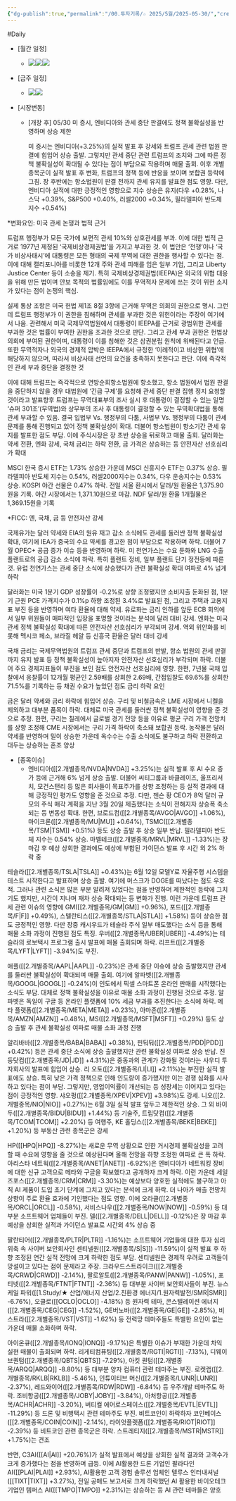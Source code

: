 ```yaml
---
{"dg-publish":true,"permalink":"/00.투자기록/☆ 2025/5월/2025-05-30/","created":"2025-05-30T06:40:14.773+09:00","updated":"2025-06-04T12:57:28.615+09:00"}
---
```


#Daily 


- [월간 일정]
	- ![](/img/user/attachments/Pasted%20image%2020250514210952.png)![](/img/user/attachments/Pasted%20image%2020250429112610.png)![](/img/user/attachments/Pasted%20image%2020250425130918.png)
- [금주 일정]
	- ![](/img/user/attachments/Pasted%20image%2020250514211005.png)![](/img/user/attachments/Pasted%20image%2020250510190817.png)





- [시장변동]
	- [개장 후] 05/30 미 증시, 엔비디아와 관세 중단 판결에도 정책 불확실성을 반영하며 상승 제한
	  
	  미 증시는 엔비디아(+3.25%)의 실적 발표 후 강세와 트럼프 관세 관련 법원 판결에 힘입어 상승 출발. 그렇지만 관세 중단 관련 트럼프의 조치와 그에 따른 정책 불확실성이 확대될 수 있다는 점이 부담으로 작용하며 매물 출회. 이후 개별 종목군이 실적 발표 후 변화, 트럼프의 정책 등에 반응을 보이며 보합권 등락에 그침. 장 후반에는 항소법원이 판결 전까지 관세 유지를 발표한 점도 영향. 다만, 엔비디아 실적에 대한 긍정적인 영향으로 지수 상승은 유지(다우 +0.28%, 나스닥 +0.39%, S&P500 +0.40%, 러셀2000 +0.34%, 필라델피아 반도체 지수 +0.54%)

*변화요인: 미국 관세 논쟁과 법적 근거

트럼프 행정부가 모든 국가에 보편적 관세 10%와 상호관세를 부과. 이에 대한 법적 근거로 1977년 제정된 ‘국제비상경제권법’을 가지고 부과한 것. 이 법안은 ‘전쟁’이나 ‘국가 비상사태시’에 대통령은 모든 형태의 국제 무역에 대한 권한을 행사할 수 있다는 점. 이에 대해 캘리포니아를 비롯한 12개 주와 관세 피해를 입은 일부 기업, 그리고 Liberty Justice Center 등이 소송을 제기. 특히 국제비상경제권법(IEEPA)은 외국의 위협 대응을 위해 만든 법이며 안보 목적의 법률임에도 이를 무역적자 문제에 쓰는 것이 위헌 소지가 있다는 점이 논쟁의 핵심.

실제 통상 조항은 미국 헌법 제1조 8절 3항에 근거해 무역은 의회의 권한으로 명시. 그런데 트럼프 행정부가 이 권한을 침해하며 관세를 부과한 것은 위헌이라는 주장이 여기에서 나옴. 관련해서 미국 국제무역법원에서 대통령이 IEEPA를 근거로 광범위한 관세를 부과한 것은 법률이 부여한 권한을 초과한 것으로 판단. 그리고 관세 부과 권한은 헌법상 의회에 부여된 권한이며, 대통령이 이를 침해한 것은 삼권분립 원칙에 위배된다고 언급. 또한 무역적자나 외국의 경제적 압박은 IEEPA에서 규정한 ‘이례적이고 비상한 위협’에 해당하지 않으며, 따라서 비상사태 선언의 요건을 충족하지 못한다고 판단. 이에 즉각적인 관세 부과 중단을 결정한 것

이에 대해 트럼프는 즉각적으로 연방순회항소법원에 항소했고, 항소 법원에서 법원 판결을 중단하지 않을 경우 대법원에 ‘긴급 구제’를 요청해 관세 중단 판결 집행 정지 요청할 것이라고 발표향후 트럼프는 무역대표부의 조사 실시 후 대통령이 결정할 수 있는 일명 ‘슈퍼 301조’(무역법)와 상무부의 조사 후 대통령이 결정할 수 있는 무역확대법을 통해 관세 부과할 수 있음. 결국 입법부 Vs. 행정부의 다툼, 사법부 Vs. 행정부의 다툼이 관세 문제를 통해 진행되고 있어 정책 불확실성이 확대. 더불어 항소법원이 항소기간 관세 유지를 발표한 점도 부담. 이에 주식시장은 장 초반 상승을 뒤로하고 매물 출회. 달러화는 약세 전환, 엔화 강세, 국채 금리는 하락 전환, 금 가격은 상승하는 등 안전자산 선호심리가 확대
 
MSCI 한국 증시 ETF는 1.73% 상승한 가운데 MSCI 신흥지수 ETF는 0.37% 상승. 필라델피아 반도체 지수는 0.54%, 러셀2000지수는 0.34%, 다우 운송지수는 0.53% 상승. KOSPI 야간 선물은 0.47% 하락. 전일 서울 환시에서 달러/원 환율은 1,375.90원을 기록. 야간 시장에서는 1,371.10원으로 마감. NDF 달러/원 환율 1개월물은 1,369.15원을 기록


*FICC: 엔, 국채, 금 등 안전자산 강세

국제유가는 달러 약세와 EIA의 원유 재고 감소 소식에도 관세를 둘러싼 정책 불확실성 확대, 여기에 IEA가 중국의 수요 약세를 경고한 점이 부담으로 작용하며 하락. 더불어 7월 OPEC+ 공급 증가 이슈 등을 반영하며 하락. 미 천연가스는 수요 둔화와 LNG 수출 플랜트로의 공급 감소 소식에 하락. 특히 플랜트 정비, 일부 플랜트 단기 정전등에 따른 것. 유럽 천연가스는 관세 중단 소식에 상승했다가 관련 불확실성 확대 여파로 4% 넘게 하락

달러화는 미국 1분기 GDP 성장률이 -0.2%로 상향 조정됐지만 소비지출 둔화된 점, 1분기 근원 PCE 가격지수가 0.1%p 하향 조정된 3.4%로 발표된 점, 그리고 주택과 고용지표 부진 등을 반영하며 여타 환율에 대해 약세. 유로화는 금리 인하를 앞둔 ECB 회의에서 일부 위원들이 매파적인 입장을 표명할 것이라는 분석에 달러 대비 강세. 엔화는 미국 관세 정책 불확실성 확대에 따른 안전자산 선호심리가 부각되며 강세. 역외 위안화를 비롯해 멕시코 페소, 브라질 헤알 등 신흥국 환율은 달러 대비 강세

국채 금리는 국제무역법원의 트럼프 관세 중단과 트럼프의 반발, 항소 법원의 관세 판결까지 유지 발표 등 정책 불확실성이 높아지자 안전자산 선호심리가 부각되며 하락. 더불어 주요 경제지표들이 부진을 보인 점도 안전자산 선호심리에 영향. 한편, 7년물 국채 입찰에서 응찰률이 12개월 평균인 2.59배를 상회한 2.69배, 간접입찰도 69.6%를 상회한 71.5%를 기록하는 등 채권 수요가 높았던 점도 금리 하락 요인

금은 달러 약세와 금리 하락에 힘입어 상승. 구리 및 비철금속은 LME 시장에서 니켈을 제외하고 대부분 품목이 하락. 대체로 미국 관세를 둘러싼 정책 불확실성이 영향을 준 것으로 추정. 한편, 구리는 칠레에서 글로벌 경기 전망 등을 이유로 평균 구리 가격 전망치를 상향 조정해 CME 시장에서는 구리 가격 하락이 축소돼 보합권 등락. 농작물은 달러 약세를 반영하며 밀이 상승한 가운데 옥수수는 수출 소식에도 불구하고 하락 전환하고 대두는 상승하는 혼조 양상




- [종목이슈]
	- 엔비디아([[2.개별종목/NVDA\|NVDA]] +3.25%)는 실적 발표 후 AI 수요 증가 등에 근거해 6% 넘게 상승 출발. 더불어 씨티그룹과 바클레이즈, 울프리서치, 모건스탠리 등 많은 회사들이 목표주가를 상향 조정하는 등 실적 결과에 대해 긍정적인 평가도 영향을 준 것으로 추정. 다만, 젠슨 황 CEO가 8억 달러 규모의 주식 매각 계획을 지난 3월 20일 제출했다는 소식이 전해지자 상승폭 축소되는 등 변동성 확대. 한편, 브로드컴([[2.개별종목/AVGO\|AVGO]] +1.06%), 마이크론([[2.개별종목/MU\|MU]] +0.64%), TSMC([[2.개별종목/TSM\|TSM]] +0.51%) 등도 상승 출발 후 상승 일부 반납. 필라델피아 반도체 지수는 0.54% 상승. 마벨테크([[2.개별종목/MRVL\|MRVL]] -1.33%)는 장 마감 후 예상 상회한 결과에도 예상에 부합된 가이던스 발표 후 시간 외 2% 하락 중

테슬라([[2.개별종목/TSLA\|TSLA]] +0.43%)는 6월 12일 모델Y로 자율주행 시스템을 테스트 시작한다고 발표하며 상승 출발. 여기에 머스크가 DOGE를 떠났다는 점도 우호적. 그러나 관련 소식은 많은 부분 알려져 있었다는 점을 반영하며 제한적인 등락에 그치기도 했지만, 시간이 지나며 재차 상승 확대되는 등 변화가 진행. 이런 가운데 트럼프 관세 관련 이슈의 영향에 GM([[2.개별종목/GM\|GM]] +0.96%), 포드([[2.개별종목/F\|F]] +0.49%), 스텔란티스([[2.개별종목/STLA\|STLA]] +1.58%) 등이 상승한 점도 긍정적인 영향. 다만 장중 캐시우드가 테슬라 주식 일부 매도했다는 소식 등을 통해 매물 소화 과정이 진행된 점도 특징. 우버([[2.개별종목/UBER\|UBER]] -4.49%)는 테슬라의 로보택시 프로그램 출시 발표에 매물 출회되며 하락. 리프트([[2.개별종목/LYFT\|LYFT]] -3.94%)도 부진.

애플([[2.개별종목/AAPL\|AAPL]] -0.23%)은 관세 중단 이슈에 상승 출발했지만 관세를 둘러싼 불확실성이 확대되며 매물 출회. 여기에 알파벳([[2.개별종목/GOOGL\|GOOGL]] -0.24%)이 인도에서 픽셀 스마트폰 온라인 판매를 시작했다는 소식도 부담. 대체로 정책 불확실성을 이유로 매물 소화 과정이 진행된 것으로 추정. 알파벳은 독일이 구글 등 온라인 플랫폼에 10% 세금 부과를 추진한다는 소식에 하락. 메타 플랫폼([[2.개별종목/META\|META]] +0.23%), 아마존([[2.개별종목/AMZN\|AMZN]] +0.48%), MS([[2.개별종목/MSFT\|MSFT]] +0.29%) 등도 상승 출발 후 관세 불확실성 여파로 매물 소화 과정 진행

알리바바([[2.개별종목/BABA\|BABA]] +0.38%), 핀둬둬([[2.개별종목/PDD\|PDD]] +0.42%) 등은 관세 중단 소식에 상승 출발했지만 관련 불확실성 여파로 상승 반납. 진둥닷컴([[2.개별종목/JD\|JD]] +4.31%)은 중동과의 관계가 강화될 것이라는 사우디 투자회사의 발표에 힘입어 상승. 리 오토([[2.개별종목/LI\|LI]] +2.11%)는 부진한 실적 발표에도 상승. 특히 낮은 가격 정책으로 인해 인도량이 증가했지만 이는 경쟁 심화를 시사하고 있다는 점이 부담. 그렇지만, 영업이익률이 개선되는 등 성장세는 이어지고 있다는 점이 긍정적인 영향. 샤오펑([[2.개별종목/XPEV\|XPEV]] +3.98%)도 강세. 니오([[2.개별종목/NIO\|NIO]] +0.27%)는 6월 3일 실적 발표 앞두고 제한적인 상승. 그 외 바이두([[2.개별종목/BIDU\|BIDU]] +1.44%) 등 기술주, 트립닷컴([[2.개별종목/TCOM\|TCOM]] +2.20%) 등 여행주, KE 홀딩스([[2.개별종목/BEKE\|BEKE]] +1.20%) 등 부동산 관련 종목군은 강세

HP([[HPQ\|HPQ]] -8.27%)는 새로운 무역 상황으로 인한 거시경제 불확실성을 고려할 때 수요에 영향을 줄 것으로 예상된다며 올해 전망을 하향 조정한 여파로 큰 폭 하락. 아리스타 네트웍([[2.개별종목/ANET\|ANET]] -6.92%)은 엔비디아가 네트워킹 장비에 대한 신규 고객으로 메타와 구글을 확보했다고 공개하자 크게 하락. 이런 가운데 세일즈포스([[2.개별종목/CRM\|CRM]] -3.30%)는 예상보다 양호한 실적에도 불구하고 아직 AI 제품이 도입 초기 단계에 그치고 있다는 분석에 크게 하락. 더 나아가 매출 전망치 상향이 주로 환율 효과에 기인했다는 점도 영향. 이에 오라클([[2.개별종목/ORCL\|ORCL]] -0.58%), 서비스나우([[2.개별종목/NOW\|NOW]] -0.59%) 등 대부분 소프트웨어 업체들이 부진. 델([[2.개별종목/DELL\|DELL]] -0.12%)은 장 마감 후 예상을 상회한 실적과 가이던스 발표로 시간외 4% 상승 중

팔란티어([[2.개별종목/PLTR\|PLTR]] -1.16%)는 소프트웨어 기업들에 대한 투자 심리 위축 속 사이버 보안회사인 센티넬원([[2.개별종목/S\|S]]) -11.59%)이 실적 발표 후 하향 조정된 연간 실적 전망에 크게 하락한 점도 부담. 센티넬원은 경제적 우려로 고객들이 망설이고 있다는 점이 문제라고 주장. 크라우드스트라이크([[2.개별종목/CRWD\|CRWD]] -2.14%), 팔로알토([[2.개별종목/PANW\|PANW]] -1.05%), 포티넷([[2.개별종목/FTNT\|FTNT]] -2.36%) 등 대부분 사이버 보안회사들이 부진. 뉴스케일 파워([[1.Study/★ 산업/에너지 산업/2.친환경 에너지/1.원자력발전/SMR\|SMR]] -6.76%), 오클로([[OCLO\|OCLO]] -4.18%) 등 원자력 테마, 콘스텔레이션 에너지([[2.개별종목/CEG\|CEG]] -1.52%), GE버노바([[2.개별종목/GE\|GE]] -2.85%), 비스트라([[2.개별종목/VST\|VST]] -1.62%) 등 전력망 테마주들도 특별한 요인이 없는 가운데 매물 소화하며 하락.

아이온큐([[2.개별종목/IONQ\|IONQ]] -9.17%)은 특별한 이슈가 부재한 가운데 차익 실현 매물이 출회되며 하락. 리게티컴퓨팅([[2.개별종목/RGTI\|RGTI]] -7.13%), 디웨이브퀀텀([[2.개별종목/QBTS\|QBTS]] -7.29%), 아킷 퀀텀([[2.개별종목/ARQQ\|ARQQ]] -8.80%) 등 대부분 양자 컴퓨터 관련 테마주는 부진. 로켓랩([[2.개별종목/RKLB\|RKLB]] -5.46%), 인튜이티브 머신([[2.개별종목/LUNR\|LUNR]] -2.37%), 레드와이어([[2.개별종목/RDW\|RDW]] -6.84%) 등 우주개발 테마주도 하락. 조비항공([[2.개별종목/JOBY\|JOBY]] -3.84%), 아처항공([[2.개별종목/ACHR\|ACHR]] -3.20%), 버티컬 에어로스페이스([[2.개별종목/EVTL\|EVTL]] -11.29%) 등 드론 및 비행택시 관련 테마주도 부진. 비트코인이 하락하자 코인베이스([[2.개별종목/COIN\|COIN]] -2.14%), 라이엇플랫폼([[2.개별종목/RIOT\|RIOT]] -2.39%) 등 비트코인 관련 종목군은 하락. 스트레티지([[2.개별종목/MSTR\|MSTR]] +1.75%)는 견조

반면, C3AI([[AI\|AI]] +20.76%)가 실적 발표에서 예상을 상회한 실적 결과와 고객수가 크게 증가했다는 점을 반영하며 급등. 이에 AI활용한 드론 기업인 팔라다인 AI([[PLAI\|PLAI]] +2.93%), AI활용한 고객 경험 솔루션 업체인 텔루스 인터내셔널([[TIXT\|TIXT]] +3.27%), 전일 공매도 보고서로 크게 하락했던 AI 활용한 바이오테크 기업인 템퍼스 AI([[TMPO\|TMPO]] +2.31%)는 상승하는 등 AI 관련 테마들은 양호
